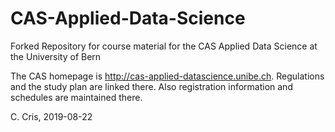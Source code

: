 # CAS-Applied-Data-Science
Forked Repository for course material for the CAS Applied Data Science at the University of Bern

The CAS homepage is http://cas-applied-datascience.unibe.ch. Regulations and the study plan are linked there. Also registration information and schedules are maintained there. 

C. Cris, 2019-08-22
